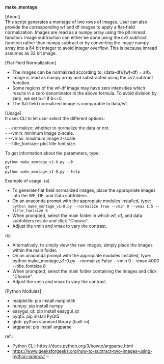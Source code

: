 <b> make_montage </b>

[About]<br>
This script generates a montage of two rows of images. User can also provide the corresponding wf and df images to apply a flat-field normalization. Images are read as a numpy array using the plt.imread function. Image subtraction can either be done using the cv2.subtract function rather than numpy subtract or by converting the image numpy array into a 64 bit integer to avoid integer overflow. This is because imread assumes as 32 bit image.
  
[Flat Field Normalization]<br>
- The images can be normalized according to: (data-df)/(wf-df) = a/b.
- Image is read as numpy array and substracted using the cv2.subtract function.
- Some regions of the wf-df image may have zero intensities which results in a zero denominator in the above formula. To avoid division by zero, we set b=1 if b<=0.  
- The flat field normalized image is comparable to data/wf.

[Usage]<br> 
It uses CLI to let user select the different options: 
<p>
- --normalize: whether to normalize the data or not.<br>
- --vmin: minimum image z-scale.<br>
- --vmax: maximum image z-scale.<br>
- --title_fontsize: plot title font size.<br>
</p>


To get information about the parameters, type:

`python make_montage_v1-0.py --h`<br>
or<br>
`python make_montage_v1-0.py --help`<br>

    
Example of usage:
(a)<br>
- To generate flat field normalized images, place the appropriate images into the WF, DF, and Data subfolders.
- On an anaconda prompt with the appropiate modules installed, type:
    `
    python make_montage_v1-0.py --normalize True --vmin 0 --vmax 1.5 --title_fontsize 8
    `
- When prompted, select the main folder in which wf, df, and data subfolders reside and click "Choose".
- Adjust the vmin and vmax to vary the contrast.

(b)<br>
- Alternatively, to simply view the raw images, simply place the images within the main folder.
- On an anaconda prompt with the appropiate modules installed, type: python make_montage_v1-0.py --normalize False --vmin 0 --vmax 4000 --title_fontsize 8
- When prompted, select the main folder containing the images and click "Choose".
- Adjust the vmin and vmax to vary the contrast.

[Python Modules]<br>
- matplotlib: pip install matplotlib
- numpy: pip install numpy
- easygui_qt: pip install easygui_qt
- pyqt5: pip install PyQt5
- glob: python standard library (built-in)
- argparse: pip install argparse

ref.:
- Python CLI: https://docs.python.org/3/howto/argparse.html
- https://www.geeksforgeeks.org/how-to-subtract-two-images-using-python-opencv/
~
